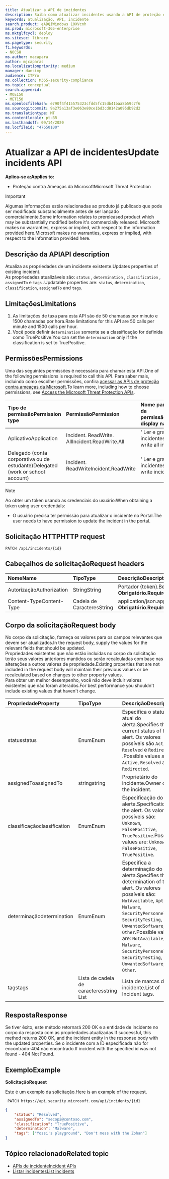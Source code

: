 ```yaml
---
title: Atualizar a API de incidentes
description: Saiba como atualizar incidentes usando a API de proteção contra ameaças da Microsoft
keywords: atualização, API, incidente
search.product: eADQiWindows 10XVcnh
ms.prod: microsoft-365-enterprise
ms.mktglfcycl: deploy
ms.sitesec: library
ms.pagetype: security
f1.keywords:
- NOCSH
ms.author: macapara
author: mjcaparas
ms.localizationpriority: medium
manager: dansimp
audience: ITPro
ms.collection: M365-security-compliance
ms.topic: conceptual
search.appverid:
- MOE150
- MET150
ms.openlocfilehash: e790f4f415575323cfdd5fc15db41baa8b59c7f6
ms.sourcegitcommit: 9a275a13af3e063e80ce1bd3cd8142a095db92d2
ms.translationtype: MT
ms.contentlocale: pt-BR
ms.lasthandoff: 09/14/2020
ms.locfileid: "47650100"
---
```

# <a name="update-incidents-api"></a><span data-ttu-id="f7059-104">Atualizar a API de incidentes</span><span class="sxs-lookup"><span data-stu-id="f7059-104">Update incidents API</span></span>

<span data-ttu-id="f7059-105">**Aplica-se a:**</span><span class="sxs-lookup"><span data-stu-id="f7059-105">**Applies to:**</span></span>
- <span data-ttu-id="f7059-106">Proteção contra Ameaças da Microsoft</span><span class="sxs-lookup"><span data-stu-id="f7059-106">Microsoft Threat Protection</span></span>

>[!IMPORTANT] 
><span data-ttu-id="f7059-107">Algumas informações estão relacionadas ao produto já publicado que pode ser modificado substancialmente antes de ser lançado comercialmente.</span><span class="sxs-lookup"><span data-stu-id="f7059-107">Some information relates to prereleased product which may be substantially modified before it's commercially released.</span></span> <span data-ttu-id="f7059-108">Microsoft makes no warranties, express or implied, with respect to the information provided here.</span><span class="sxs-lookup"><span data-stu-id="f7059-108">Microsoft makes no warranties, express or implied, with respect to the information provided here.</span></span>


## <a name="api-description"></a><span data-ttu-id="f7059-109">Descrição da API</span><span class="sxs-lookup"><span data-stu-id="f7059-109">API description</span></span>
<span data-ttu-id="f7059-110">Atualiza as propriedades de um incidente existente.</span><span class="sxs-lookup"><span data-stu-id="f7059-110">Updates properties of existing incident.</span></span>
<br><span data-ttu-id="f7059-111">As propriedades atualizáveis são: ```status``` , ```determination``` , ```classification``` , ```assignedTo``` e ```tags``` .</span><span class="sxs-lookup"><span data-stu-id="f7059-111">Updatable properties are: ```status```, ```determination```, ```classification```, ```assignedTo``` and ```tags```.</span></span>


## <a name="limitations"></a><span data-ttu-id="f7059-112">Limitações</span><span class="sxs-lookup"><span data-stu-id="f7059-112">Limitations</span></span>
1. <span data-ttu-id="f7059-113">As limitações de taxa para esta API são de 50 chamadas por minuto e 1500 chamadas por hora.</span><span class="sxs-lookup"><span data-stu-id="f7059-113">Rate limitations for this API are 50 calls per minute and 1500 calls per hour.</span></span>
2. <span data-ttu-id="f7059-114">Você pode definir ```determination``` somente se a classificação for definida como TruePositive.</span><span class="sxs-lookup"><span data-stu-id="f7059-114">You can set the ```determination``` only if the classification is set to TruePositive.</span></span>


## <a name="permissions"></a><span data-ttu-id="f7059-115">Permissões</span><span class="sxs-lookup"><span data-stu-id="f7059-115">Permissions</span></span>
<span data-ttu-id="f7059-116">Uma das seguintes permissões é necessária para chamar esta API.</span><span class="sxs-lookup"><span data-stu-id="f7059-116">One of the following permissions is required to call this API.</span></span> <span data-ttu-id="f7059-117">Para saber mais, incluindo como escolher permissões, confira [acessar as APIs de proteção contra ameaças da Microsoft](api-access.md).</span><span class="sxs-lookup"><span data-stu-id="f7059-117">To learn more, including how to choose permissions, see [Access the Microsoft Threat Protection APIs](api-access.md).</span></span>

<span data-ttu-id="f7059-118">Tipo de permissão</span><span class="sxs-lookup"><span data-stu-id="f7059-118">Permission type</span></span> |   <span data-ttu-id="f7059-119">Permissão</span><span class="sxs-lookup"><span data-stu-id="f7059-119">Permission</span></span>  |   <span data-ttu-id="f7059-120">Nome para exibição da permissão</span><span class="sxs-lookup"><span data-stu-id="f7059-120">Permission display name</span></span>
:---|:---|:---
<span data-ttu-id="f7059-121">Aplicativo</span><span class="sxs-lookup"><span data-stu-id="f7059-121">Application</span></span> |   <span data-ttu-id="f7059-122">Incident. ReadWrite. All</span><span class="sxs-lookup"><span data-stu-id="f7059-122">Incident.ReadWrite.All</span></span> |    <span data-ttu-id="f7059-123">' Ler e gravar todos os incidentes '</span><span class="sxs-lookup"><span data-stu-id="f7059-123">'Read and write all incidents'</span></span>
<span data-ttu-id="f7059-124">Delegado (conta corporativa ou de estudante)</span><span class="sxs-lookup"><span data-stu-id="f7059-124">Delegated (work or school account)</span></span> | <span data-ttu-id="f7059-125">Incident. ReadWrite</span><span class="sxs-lookup"><span data-stu-id="f7059-125">Incident.ReadWrite</span></span> | <span data-ttu-id="f7059-126">' Ler e gravar incidentes '</span><span class="sxs-lookup"><span data-stu-id="f7059-126">'Read and write incidents'</span></span>

>[!NOTE]
> <span data-ttu-id="f7059-127">Ao obter um token usando as credenciais do usuário:</span><span class="sxs-lookup"><span data-stu-id="f7059-127">When obtaining a token using user credentials:</span></span>
>- <span data-ttu-id="f7059-128">O usuário precisa ter permissão para atualizar o incidente no Portal.</span><span class="sxs-lookup"><span data-stu-id="f7059-128">The user needs to have permission to update the incident in the portal.</span></span>


## <a name="http-request"></a><span data-ttu-id="f7059-129">Solicitação HTTP</span><span class="sxs-lookup"><span data-stu-id="f7059-129">HTTP request</span></span>

```
PATCH /api/incidents/{id}
```

## <a name="request-headers"></a><span data-ttu-id="f7059-130">Cabeçalhos de solicitação</span><span class="sxs-lookup"><span data-stu-id="f7059-130">Request headers</span></span>

<span data-ttu-id="f7059-131">Nome</span><span class="sxs-lookup"><span data-stu-id="f7059-131">Name</span></span> | <span data-ttu-id="f7059-132">Tipo</span><span class="sxs-lookup"><span data-stu-id="f7059-132">Type</span></span> | <span data-ttu-id="f7059-133">Descrição</span><span class="sxs-lookup"><span data-stu-id="f7059-133">Description</span></span>
:---|:---|:---
<span data-ttu-id="f7059-134">Autorização</span><span class="sxs-lookup"><span data-stu-id="f7059-134">Authorization</span></span> | <span data-ttu-id="f7059-135">String</span><span class="sxs-lookup"><span data-stu-id="f7059-135">String</span></span> | <span data-ttu-id="f7059-136">Portador {token}.</span><span class="sxs-lookup"><span data-stu-id="f7059-136">Bearer {token}.</span></span> <span data-ttu-id="f7059-137">**Obrigatório**.</span><span class="sxs-lookup"><span data-stu-id="f7059-137">**Required**.</span></span>
<span data-ttu-id="f7059-138">Content-Type</span><span class="sxs-lookup"><span data-stu-id="f7059-138">Content-Type</span></span> | <span data-ttu-id="f7059-139">Cadeia de Caracteres</span><span class="sxs-lookup"><span data-stu-id="f7059-139">String</span></span> | <span data-ttu-id="f7059-140">application/json.</span><span class="sxs-lookup"><span data-stu-id="f7059-140">application/json.</span></span> <span data-ttu-id="f7059-141">**Obrigatório**.</span><span class="sxs-lookup"><span data-stu-id="f7059-141">**Required**.</span></span>


## <a name="request-body"></a><span data-ttu-id="f7059-142">Corpo da solicitação</span><span class="sxs-lookup"><span data-stu-id="f7059-142">Request body</span></span>
<span data-ttu-id="f7059-143">No corpo da solicitação, forneça os valores para os campos relevantes que devem ser atualizados.</span><span class="sxs-lookup"><span data-stu-id="f7059-143">In the request body, supply the values for the relevant fields that should be updated.</span></span>
<br><span data-ttu-id="f7059-144">Propriedades existentes que não estão incluídas no corpo da solicitação terão seus valores anteriores mantidos ou serão recalculadas com base nas alterações a outros valores de propriedade.</span><span class="sxs-lookup"><span data-stu-id="f7059-144">Existing properties that are not included in the request body will maintain their previous values or be recalculated based on changes to other property values.</span></span> 
<br><span data-ttu-id="f7059-145">Para obter um melhor desempenho, você não deve incluir valores existentes que não foram alterados.</span><span class="sxs-lookup"><span data-stu-id="f7059-145">For best performance you shouldn't include existing values that haven't change.</span></span>

<span data-ttu-id="f7059-146">Propriedade</span><span class="sxs-lookup"><span data-stu-id="f7059-146">Property</span></span> | <span data-ttu-id="f7059-147">Tipo</span><span class="sxs-lookup"><span data-stu-id="f7059-147">Type</span></span> | <span data-ttu-id="f7059-148">Descrição</span><span class="sxs-lookup"><span data-stu-id="f7059-148">Description</span></span>
:---|:---|:---
<span data-ttu-id="f7059-149">status</span><span class="sxs-lookup"><span data-stu-id="f7059-149">status</span></span> | <span data-ttu-id="f7059-150">Enum</span><span class="sxs-lookup"><span data-stu-id="f7059-150">Enum</span></span> | <span data-ttu-id="f7059-151">Especifica o status atual do alerta.</span><span class="sxs-lookup"><span data-stu-id="f7059-151">Specifies the current status of the alert.</span></span> <span data-ttu-id="f7059-152">Os valores possíveis são ```Active``` : ```Resolved``` e ```Redirected``` .</span><span class="sxs-lookup"><span data-stu-id="f7059-152">Possible values are: ```Active```, ```Resolved``` and ```Redirected```.</span></span>
<span data-ttu-id="f7059-153">assignedTo</span><span class="sxs-lookup"><span data-stu-id="f7059-153">assignedTo</span></span> | <span data-ttu-id="f7059-154">string</span><span class="sxs-lookup"><span data-stu-id="f7059-154">string</span></span> | <span data-ttu-id="f7059-155">Proprietário do incidente.</span><span class="sxs-lookup"><span data-stu-id="f7059-155">Owner of the incident.</span></span>
<span data-ttu-id="f7059-156">classificação</span><span class="sxs-lookup"><span data-stu-id="f7059-156">classification</span></span> | <span data-ttu-id="f7059-157">Enum</span><span class="sxs-lookup"><span data-stu-id="f7059-157">Enum</span></span> | <span data-ttu-id="f7059-158">Especificação do alerta.</span><span class="sxs-lookup"><span data-stu-id="f7059-158">Specification of the alert.</span></span> <span data-ttu-id="f7059-159">Os valores possíveis são: ```Unknown```, ```FalsePositive```, ```TruePositive```.</span><span class="sxs-lookup"><span data-stu-id="f7059-159">Possible values are: ```Unknown```, ```FalsePositive```, ```TruePositive```.</span></span>
<span data-ttu-id="f7059-160">determinação</span><span class="sxs-lookup"><span data-stu-id="f7059-160">determination</span></span> | <span data-ttu-id="f7059-161">Enum</span><span class="sxs-lookup"><span data-stu-id="f7059-161">Enum</span></span> | <span data-ttu-id="f7059-162">Especifica a determinação do alerta.</span><span class="sxs-lookup"><span data-stu-id="f7059-162">Specifies the determination of the alert.</span></span> <span data-ttu-id="f7059-163">Os valores possíveis são: ```NotAvailable```, ```Apt```, ```Malware```, ```SecurityPersonnel```, ```SecurityTesting```, ```UnwantedSoftware```, ```Other```.</span><span class="sxs-lookup"><span data-stu-id="f7059-163">Possible values are: ```NotAvailable```, ```Apt```, ```Malware```, ```SecurityPersonnel```, ```SecurityTesting```, ```UnwantedSoftware```, ```Other```.</span></span>
<span data-ttu-id="f7059-164">tags</span><span class="sxs-lookup"><span data-stu-id="f7059-164">tags</span></span> | <span data-ttu-id="f7059-165">Lista de cadeia de caracteres</span><span class="sxs-lookup"><span data-stu-id="f7059-165">string List</span></span> | <span data-ttu-id="f7059-166">Lista de marcas de incidente.</span><span class="sxs-lookup"><span data-stu-id="f7059-166">List of Incident tags.</span></span>



## <a name="response"></a><span data-ttu-id="f7059-167">Resposta</span><span class="sxs-lookup"><span data-stu-id="f7059-167">Response</span></span>
<span data-ttu-id="f7059-168">Se tiver êxito, este método retornará 200 OK e a entidade de incidente no corpo da resposta com as propriedades atualizadas.</span><span class="sxs-lookup"><span data-stu-id="f7059-168">If successful, this method returns 200 OK, and the incident entity in the response body with the updated properties.</span></span> <span data-ttu-id="f7059-169">Se o incidente com a ID especificada não for encontrado-404 não encontrado.</span><span class="sxs-lookup"><span data-stu-id="f7059-169">If incident with the specified id was not found - 404 Not Found.</span></span>


## <a name="example"></a><span data-ttu-id="f7059-170">Exemplo</span><span class="sxs-lookup"><span data-stu-id="f7059-170">Example</span></span>

<span data-ttu-id="f7059-171">**Solicitação**</span><span class="sxs-lookup"><span data-stu-id="f7059-171">**Request**</span></span>

<span data-ttu-id="f7059-172">Este é um exemplo da solicitação.</span><span class="sxs-lookup"><span data-stu-id="f7059-172">Here is an example of the request.</span></span>

```
 PATCH https://api.security.microsoft.com/api/incidents/{id}
```

```json
{
    "status": "Resolved",
    "assignedTo": "secop2@contoso.com",
    "classification": "TruePositive",
    "determination": "Malware",
    "tags": ["Yossi's playground", "Don't mess with the Zohan"]
}
```


## <a name="related-topic"></a><span data-ttu-id="f7059-173">Tópico relacionado</span><span class="sxs-lookup"><span data-stu-id="f7059-173">Related topic</span></span>
- [<span data-ttu-id="f7059-174">APIs de incidente</span><span class="sxs-lookup"><span data-stu-id="f7059-174">Incident APIs</span></span>](api-incident.md)
- [<span data-ttu-id="f7059-175">Listar incidentes</span><span class="sxs-lookup"><span data-stu-id="f7059-175">List incidents</span></span>](api-list-incidents.md)
